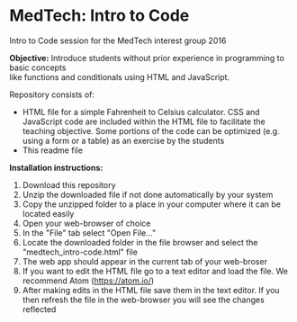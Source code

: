 # MedTech: Intro to Code
Intro to Code session for the MedTech interest group 2016  
  
__Objective:__ Introduce students without prior experience in programming to basic concepts  
like functions and conditionals using HTML and JavaScript.  
  
Repository consists of:  
- HTML file for a simple Fahrenheit to Celsius calculator. CSS and JavaScript code are included within the HTML file to facilitate the teaching objective. Some portions of the code can be optimized (e.g. using a form or a table) as an exercise by the students  
- This readme file  

__Installation instructions:__  
1. Download this repository  
2. Unzip the downloaded file if not done automatically by your system  
3. Copy the unzipped folder to a place in your computer where it can be located easily  
4. Open your web-browser of choice  
5. In the "File" tab select "Open File..."  
6. Locate the downloaded folder in the file browser and select the "medtech_intro-code.html" file  
7. The web app should appear in the current tab of your web-broser  
8. If you want to edit the HTML file go to a text editor and load the file. We recommend Atom (https://atom.io/)  
9. After making edits in the HTML file save them in the text editor. If you then refresh the file in the web-browser you will see the changes reflected    


